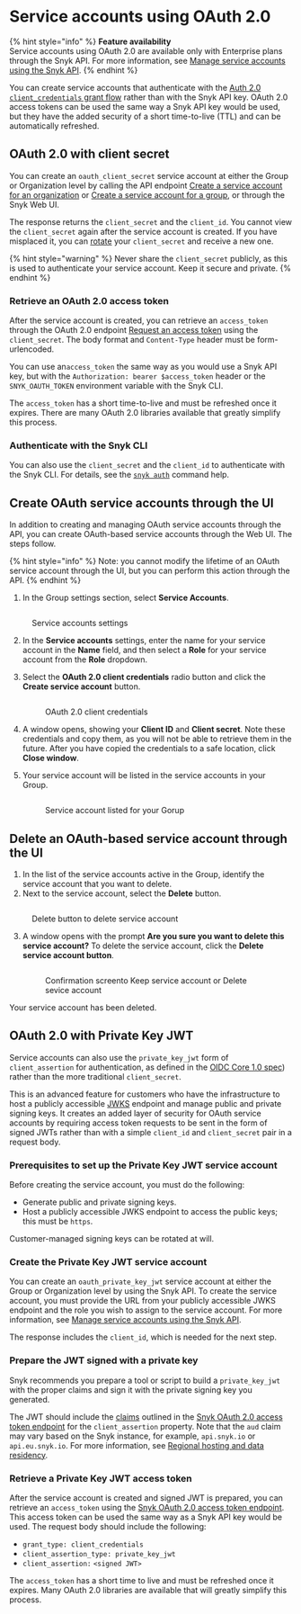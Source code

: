 # Service accounts using OAuth 2.0

{% hint style="info" %}
**Feature availability**\
Service accounts using OAuth 2.0 are available only with Enterprise plans through the Snyk  API. For more information, see [Manage service accounts using the Snyk API](manage-service-accounts-using-the-snyk-api.md).
{% endhint %}

You can create service accounts that authenticate with the [Auth 2.0 `client_credentials` grant flow](https://datatracker.ietf.org/doc/html/rfc6749#section-4.4) rather than with the Snyk API key. OAuth 2.0 access tokens can be used the same way a Snyk API key would be used, but they have the added security of a short time-to-live (TTL) and can be automatically refreshed.

## OAuth 2.0 with client secret

You can create an `oauth_client_secret` service account at either the Group or Organization level by calling the API endpoint [Create a service account for an organization](../../snyk-api/reference/serviceaccounts.md#orgs-org_id-service_accounts) or [Create a service account for a group](../../snyk-api/reference/serviceaccounts.md#groups-group_id-service_accounts), or through the Snyk Web UI.&#x20;

The response returns the `client_secret` and the `client_id`.  You cannot view the `client_secret` again after the service account is created. If you have misplaced it, you can [rotate](manage-service-accounts-using-the-snyk-api.md#manage-a-service-account-client-secret-for-your-group) your `client_secret` and receive a new one.

{% hint style="warning" %}
Never share the `client_secret` publicly, as this is used to authenticate your service account. Keep it secure and private.
{% endhint %}

### Retrieve an OAuth 2.0 access token

After the service account is created, you can retrieve an `access_token` through the OAuth 2.0 endpoint [Request an access token](../../snyk-api/oauth2-api.md#token) using the `client_secret`. The body format and `Content-Type` header must be form-urlencoded.

You can use an`access_token` the same way as you would use a Snyk API key, but with the `Authorization: bearer $access_token` header or the `SNYK_OAUTH_TOKEN` environment variable with the Snyk CLI.

The `access_token` has a short time-to-live and must be refreshed once it expires. There are many OAuth 2.0 libraries available that greatly simplify this process.

### Authenticate with the Snyk CLI

You can also use the `client_secret` and the `client_id` to authenticate with the Snyk CLI. For details, see the [`snyk auth`](../../snyk-cli/commands/auth.md) command help.

## Create OAuth service accounts through the UI

In addition to creating and managing OAuth service accounts through the API, you can create OAuth-based service accounts through the Web UI. The steps follow.

{% hint style="info" %}
Note: you cannot modify the lifetime of an OAuth service account through the UI, but you can perform this action through the API. &#x20;
{% endhint %}

1. In the Group settings section, select **Service Accounts**.&#x20;

<figure><img src="https://lh7-rt.googleusercontent.com/docsz/AD_4nXekwhrlX33fAN5pqMmrCLln1l0hzfbDxD-TP63SpSV-vXnBGzr_cEFdaADG5eJFE4h3yNziB0s6FkPf_S1-oXFrUnPQiHlHOrZaI3PMey7UvwuefW7EzU221ebnPzpXOWSJf_RsTn8hQS9Lmpwko4I8FR8?key=XaMemscf75LsEA_JKsjaB2iV" alt=""><figcaption><p>Service accounts settings</p></figcaption></figure>

2. In the **Service accounts** settings, enter the name for your service account in the **Name** field, and then select a **Role** for your service account from the **Role** dropdown.&#x20;
3.  Select the **OAuth 2.0 client credentials** radio button and click the **Create service account** button.&#x20;

    <figure><img src="https://lh7-rt.googleusercontent.com/docsz/AD_4nXeoA0HIxACwjS4XaTqSFlEWtEM4nVBQjBEeM2e22NNnAHW-Ck53M6UW-2L1nDE-INjccojzF3giw70z_PwIapBolLdV70bEnbddUm56AwhatIY44UUVV05Hj_81FBWa3MBEBugiP_Qi3G1FcTFg0tbU4Y4j?key=XaMemscf75LsEA_JKsjaB2iV" alt=""><figcaption><p>OAuth 2.0 client credentials</p></figcaption></figure>
4. A window opens, showing your **Client ID** and **Client secret**. Note these credentials and copy them, as you will not be able to retrieve them in the future. After you have copied the credentials to a safe location, click **Close window**.
5.  Your service account will be listed in the service accounts in your Group.&#x20;

    <figure><img src="https://lh7-rt.googleusercontent.com/docsz/AD_4nXfIlGdc2oX-QP0invMMJygxabOgLavirJrRVcsoiybbw6mMPSViMrXc4zgNnOhaLK1lcNQ5miVEdCDQedOaJykEfdMkV1azcnnVZsfLsbkBjq0fblGup5WY5ChquLhrQHW95jk_Qvfu1p-VcSpk7J12aly_?key=XaMemscf75LsEA_JKsjaB2iV" alt=""><figcaption><p>Service account listed for your Gorup</p></figcaption></figure>

## Delete an OAuth-based service account through the UI

1. In the list of the service accounts active in the Group, identify the service account that you want to delete.&#x20;
2. Next to the service account, select the **Delete** button.

&#x20;

<figure><img src="https://lh7-rt.googleusercontent.com/docsz/AD_4nXeEnJBck-pMSGCAkOUbUEBMofyA_Wzjue4H6eBKBp5umO3LhruyphQapTqcJn2_i5SuaEQVdDyh1-dOy5SG-NpR597fskFaQcx5DKLSRw9ad5Ki2XfjLLR7xmtw_gr8H3w7J8v8JhfRQzw_QyJKnaJNRo7N?key=XaMemscf75LsEA_JKsjaB2iV" alt=""><figcaption><p>Delete button to delete service account</p></figcaption></figure>

3.  A window opens with the prompt **Are you sure you want to delete this service account?** To delete the service account, click the **Delete service account button**.&#x20;

    <figure><img src="https://lh7-rt.googleusercontent.com/docsz/AD_4nXe1y-CHmts1vYMC8p72P97F2njR6hula3ZQyeGE68TPHJcQER1mc8R1xg76hWKAvV37Lqa5zIzHAQm23i4Hz0AVbz6ws27BgjpDMhc-X1oqkc_NT1CuenwFyR9UNrFGCIF_cN6ZGO4edEWKF_s-ZSlWW16B?key=XaMemscf75LsEA_JKsjaB2iV" alt=""><figcaption><p>Confirmation screento Keep service account or Delete sevice account</p></figcaption></figure>

Your service account has been deleted.

## OAuth 2.0 with Private Key JWT &#x20;

Service accounts can also use the `private_key_jwt` form of `client_assertion` for authentication, as defined in the [OIDC Core 1.0 spec](https://openid.net/specs/openid-connect-core-1_0.html#ClientAuthentication)) rather than the more traditional `client_secret`.

This is an advanced feature for customers who have the infrastructure to host a publicly accessible [JWKS](https://datatracker.ietf.org/doc/html/rfc7517) endpoint and manage public and private signing keys. It creates an added layer of security for OAuth service accounts by requiring access token requests to be sent in the form of signed JWTs rather than with a simple `client_id` and `client_secret` pair in a request body.

### Prerequisites to set up the Private Key JWT service account

Before creating the service account, you must do the following:

* Generate public and private signing keys.
* Host a publicly accessible JWKS endpoint to access the public keys; this must be `https`.

Customer-managed signing keys can be rotated at will.

### Create the Private Key JWT service account

You can create an `oauth_private_key_jwt` service account at either the Group or Organization level by using the Snyk API. To create the service account, you must provide the URL from your publicly accessible JWKS endpoint and the role you wish to assign to the service account. For more information, see [Manage service accounts using the Snyk API](manage-service-accounts-using-the-snyk-api.md).

The response includes the `client_id`, which is needed for the next step.

### Prepare the JWT signed with a private key

Snyk recommends you prepare a tool or script to build a `private_key_jwt` with the proper claims and sign it with the private signing key you generated.

The JWT should include the [claims](https://datatracker.ietf.org/doc/html/rfc7519#section-4) outlined in the [Snyk OAuth 2.0 access token endpoint](../../snyk-api/oauth2-api.md#token) for the `client_assertion` property. Note that the `aud` claim may vary based on the Snyk instance, for example, `api.snyk.io` or `api.eu.snyk.io`. For more information, see [Regional hosting and data residency](../../working-with-snyk/regional-hosting-and-data-residency.md).

### Retrieve a Private Key JWT access token

After the service account is created and signed JWT is prepared, you can retrieve an `access_token` using the [Snyk OAuth 2.0 access token endpoint](../../snyk-api/oauth2-api.md#token). This access token can be used the same way as a Snyk API key would be used. The request body should include the following:

* `grant_type: client_credentials`
* `client_assertion_type: private_key_jwt`
* `client_assertion:` `<signed JWT>`

The `access_token` has a short time to live and must be refreshed once it expires. Many OAuth 2.0 libraries are available that will greatly simplify this process.
